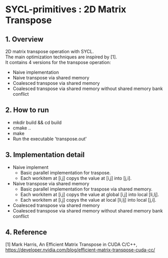 # SYCL-primitives : 2D Matrix Transpose
## 1. Overview  
2D matrix transpose operation with SYCL.  
The main optimization techniques are inspired by [1].  
It contains 4 versions for the transpose operation:  
- Naive implementation  
- Naive transpose via shared memory  
- Coalesced transpose via shared memory  
- Coalesced transpose via shared memory without shared memory bank conflict  

## 2. How to run
- mkdir build && cd build
- cmake ..
- make
- Run the executable 'transpose.out'
  
## 3. Implementation detail
- Naive implement
    - Basic parallel implementation for traspose. 
    - Each workitem at [i,j] copys the value at [i,j] into [j,i].
- Naive transpose via shared memory
    - Basic parallel implementation for traspose via shared memory. 
    - Each workitem at [i,j] copys the value at global [i,j] into local [li,lj].
    - Each workitem at [i,j] copys the value at local [li,lj] into local [j,i].
- Coalesced transpose via shared memory
- Coalesced transpose via shared memory without shared memory bank conflict
## 4. Reference
[1] Mark Harris, An Efficient Matrix Transpose in CUDA C/C++, https://developer.nvidia.com/blog/efficient-matrix-transpose-cuda-cc/
